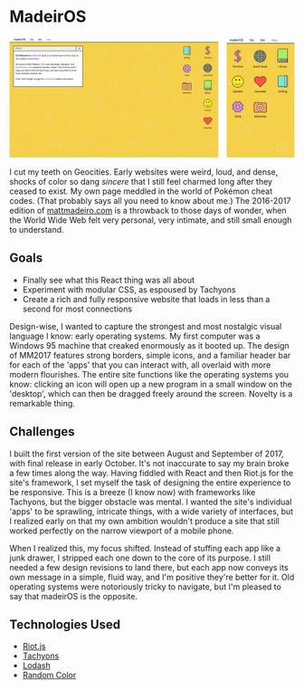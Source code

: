 # MadeirOS
![The pseudo-desktop design of MattMadeiro.com.](/mm2017.jpg?raw=true)

I cut my teeth on Geocities. Early websites were weird, loud, and dense, shocks of color so dang *sincere* that I still feel charmed long after they ceased to exist. My own page meddled in the world of Pokémon cheat codes. (That probably says all you need to know about me.) The 2016-2017 edition of [mattmadeiro.com](http://mattmadeiro.com) is a throwback to those days of wonder, when the World Wide Web felt very personal, very intimate, and still small enough to understand.

## Goals

- Finally see what this React thing was all about
- Experiment with modular CSS, as espoused by Tachyons
- Create a rich and fully responsive website that loads in less than a second for most connections

Design-wise, I wanted to capture the strongest and most nostalgic visual language I know: early operating systems. My first computer was a Windows 95 machine that creaked enormously as it booted up. The design of MM2017 features strong borders, simple icons, and a familiar header bar for each of the 'apps' that you can interact with, all overlaid with more modern flourishes. The entire site functions like the operating systems you know: clicking an icon will open up a new program in a small window on the 'desktop', which can then be dragged freely around the screen. Novelty is a remarkable thing.

## Challenges

I built the first version of the site between August and September of 2017, with final release in early October. It's not inaccurate to say my brain broke a few times along the way. Having fiddled with React and then Riot.js for the site's framework, I set myself the task of designing the entire experience to be responsive. This is a breeze (I know now) with frameworks like Tachyons, but the bigger obstacle was mental. I wanted the site's individual 'apps' to be sprawling, intricate things, with a wide variety of interfaces, but I realized early on that my own ambition wouldn't produce a site that still worked perfectly on the narrow viewport of a mobile phone.

When I realized this, my focus shifted. Instead of stuffing each app like a junk drawer, I stripped each one down to the core of its purpose. I still needed a few design revisions to land there, but each app now conveys its own message in a simple, fluid way, and I'm positive they're better for it. Old operating systems were notoriously tricky to navigate, but I'm pleased to say that madeirOS is the opposite.

## Technologies Used

- [Riot.js](http://riotjs.com)
- [Tachyons](http://tachyons.io)
- [Lodash](http://lodash.com)
- [Random Color](https://github.com/davidmerfield/randomColor/)
